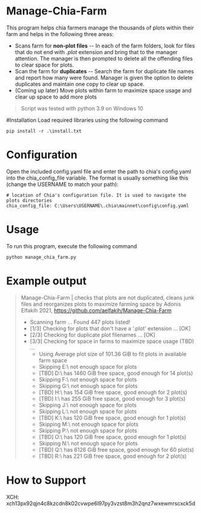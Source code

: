 ﻿# Manage-Chia-Farm
This program helps chia farmers manage the thousands of plots within their farm and helps in the following three areas:
  * Scans farm for **non-plot files** --  In each of the farm folders, look for files that do not end with *.plot* extension and bring that to the manager attention.  The manager is then prompted to delete all the offending files to clear space for plots.
  * Scan the farm for **duplicates** -- Search the farm for duplicate file names and report how many were found.  Manager is given the option to delete duplicates and maintain one copy to clear up space.
  * (Coming up later) Move plots within farm to maximize space usage and clear up space to add more plots

> Script was tested with python 3.9 on Windows 10 


#Installation
Load required libraries using the following command

`pip install -r .\install.txt`

# Configuration

Open the included config.yaml file and enter the path to chia's config.yaml into the chia_config_file variable. The format is usually something like this (change the USERNAME to match your path):

```
# location of Chia's configuration file. It is used to navigate the plots directories
chia_config_file: C:\Users\USERNAME\.chia\mainnet\config\config.yaml
```


# Usage
To run this program, execute the following command

`python manage_chia_farm.py`


# Example output
> Manage-Chia-Farm | checks that plots are not duplicated, cleans junk files and reorganizes plots to maximize farming space
by Adonis Elfakih 2021, https://github.com/aelfakih/Manage-Chia-Farm
>
>* Scanning farm ... Found  447 plots listed!
>* [1/3] Checking for plots that don't have a '.plot' extension ... [OK]
>* [2/3] Checking for duplicate plot filenames ... [OK]
>* [3/3] Checking for space in farms to maximize space usage (TBD) ...
>    * Using Average plot size of 101.36 GiB to fit plots in available farm space
>    * Skipping E:\ not enough space for plots
>    * [TBD] D:\ has 1460 GiB free space, good enough for 14 plot(s)
>    * Skipping F:\ not enough space for plots
>    * Skipping G:\ not enough space for plots
>    * [TBD] H:\ has 154 GiB free space, good enough for 2 plot(s)
>    * [TBD] I:\ has 255 GiB free space, good enough for 3 plot(s)
>    * Skipping J:\ not enough space for plots
>    * Skipping L:\ not enough space for plots
>    * [TBD] K:\ has 120 GiB free space, good enough for 1 plot(s)
>    * Skipping M:\ not enough space for plots
>    * Skipping P:\ not enough space for plots
>    * [TBD] O:\ has 120 GiB free space, good enough for 1 plot(s)
>    * Skipping N:\ not enough space for plots
>    * [TBD] Q:\ has 6126 GiB free space, good enough for 60 plot(s)
>    * [TBD] R:\ has 221 GiB free space, good enough for 2 plot(s)

# How to Support
XCH: xch13px92qjn4c8kzcdn8k02cvwpe6l97py3vzst8m3h2qnz7wxewmrscxck5d
